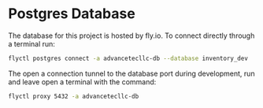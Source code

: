 # Postgres Database

The database for this project is hosted by fly.io. To connect directly through a terminal run:

```bash
flyctl postgres connect -a advancetecllc-db --database inventory_dev
```

The open a connection tunnel to the database port during development, run and leave open a terminal with the command:

```bash
flyctl proxy 5432 -a advancetecllc-db
```
